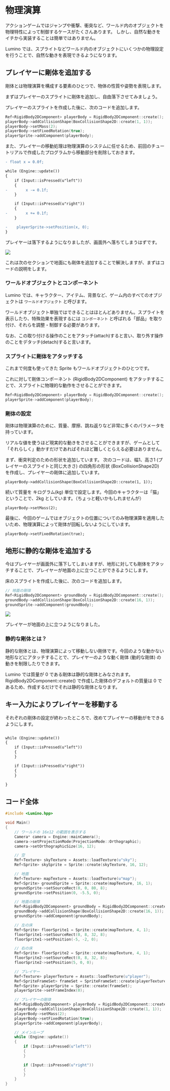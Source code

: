 物理演算
==========

アクションゲームではジャンプや衝撃、衝突など、ワールド内のオブジェクトを物理特性によって制御するケースがたくさんあります。
しかし、自然な動きをイチから実装することは簡単ではありません。

Lumino では、スプライトなどワールド内のオブジェクトにいくつかの物理設定を行うことで、自然な動きを表現できるようになります。


プレイヤーに剛体を追加する
----------

剛体とは物理演算を構成する要素のひとつで、物体の性質や姿勢を表現します。

まずはプレイヤーのスプライトに剛体を追加し、自由落下させてみましょう。

プレイヤーのスプライトを作成した後に、次のコードを追加します。

```cpp
Ref<RigidBody2DComponent> playerBody = RigidBody2DComponent::create();
playerBody->addCollisionShape(BoxCollisionShape2D::create(1, 1));
playerBody->setMass(2);
playerBody->setFixedRotation(true);
playerSprite->addComponent(playerBody);
```

また、プレイヤーの移動処理は物理演算のシステムに任せるため、前回のチュートリアルで作成したプログラムから移動部分を削除しておきます。


```diff
- float x = 0.0f;

while (Engine::update())
{
    if (Input::isPressed(u"left"))
    {
-        x -= 0.1f;
    }

    if (Input::isPressed(u"right"))
    {
-        x += 0.1f;
    }

-    playerSprite->setPosition(x, 0);
}
```

プレイヤーは落下するようになりましたが、画面外へ落ちてしまうはずです。

![](img/physics-1.gif)

これは次のセクションで地面にも剛体を追加することで解決しますが、まずはコードの説明をします。



### ワールドオブジェクトとコンポーネント

Lumino では、キャラクター、アイテム、背景など、ゲーム内のすべてのオブジェクトは `ワールドオブジェクト` と呼びます。

ワールドオブジェクト単独ではできることはほとんどありません。スプライトを表示したり、特殊効果を表現するには `コンポーネント` と呼ばれる「部品」を取り付け、それらを調整・制御する必要があります。

なお、この取り付ける操作のことをアタッチ(attach)すると言い、取り外す操作のことをデタッチ(detach)すると言います。


### スプライトに剛体をアタッチする

これまで何度も使ってきた Sprite もワールドオブジェクトのひとつです。

これに対して剛体コンポーネント (RigidBody2DComponent) をアタッチすることで、スプライトに物理的な動作をさせることができます。

```cpp
Ref<RigidBody2DComponent> playerBody = RigidBody2DComponent::create();
playerSprite->addComponent(playerBody);
```


### 剛体の設定

剛体は物理演算のために、質量、摩擦、跳ね返りなど非常に多くのパラメータを持っています。

リアルな値を使うほど現実的な動きをさせることができますが、ゲームとして「それらしく」動かすだけであればそれほど難しくとらえる必要はありません。

まず、衝突判定のための形状を追加しています。
次のコードは、幅1、高さ1 (プレイヤーのスプライトと同じ大きさ) の四角形の形状 (BoxCollisionShape2D) を作成し、プレイヤーの剛体に追加しています。

```
playerBody->addCollisionShape(BoxCollisionShape2D::create(1, 1));
```

続いて質量を キログラム(kg) 単位で設定します。今回のキャラクターは「猫」ということで、2kg としています。（ちょっと軽いかもしれませんが）

```
playerBody->setMass(2);
```

最後に、今回のゲームではオブジェクトの位置についてのみ物理演算を適用したいため、物理演算によって剛体が回転しないようにしています。

```
playerBody->setFixedRotation(true);
```



地形に静的な剛体を追加する
----------

今はプレイヤーが画面外に落下してしまいますが、地形に対しても剛体をアタッチすることで、プレイヤーが地面の上に立つことができるようにします。

床のスプライトを作成した後に、次のコードを追加します。

```cpp
// 地面の剛体
Ref<RigidBody2DComponent> groundBody = RigidBody2DComponent::create();
groundBody->addCollisionShape(BoxCollisionShape2D::create(16, 1));
groundSprite->addComponent(groundBody);
```

![](img/physics-2.gif)

プレイヤーが地面の上に立つようになりました。


### 静的な剛体とは？

静的な剛体とは、物理演算によって移動しない剛体です。今回のような動かない地形などにアタッチすることで、プレイヤーのような動く剛体 (動的な剛体) の動きを制限したりできます。

Lumino では質量が 0 である剛体は静的な剛体とみなされます。RigidBody2DComponent::create() で作成した剛体のデフォルトの質量は 0 であるため、作成するだけでそれは静的な剛体となります。


キー入力によりプレイヤーを移動する
----------

それぞれの剛体の設定が終わったところで、改めてプレイヤーの移動がをできるようにします。



```diff

while (Engine::update())
{
    if (Input::isPressed(u"left"))
    {
    }

    if (Input::isPressed(u"right"))
    {
    }

}
```


コード全体
----------

```cpp
#include <Lumino.hpp>

void Main()
{
    // ワールドの 16x12 の範囲を表示する
    Camera* camera = Engine::mainCamera();
    camera->setProjectionMode(ProjectionMode::Orthographic);
    camera->setOrthographicSize(16, 12);

    // 空
    Ref<Texture> skyTexture = Assets::loadTexture(u"sky");
    Ref<Sprite> skySprite = Sprite::create(skyTexture, 16, 12);

    // 地面
    Ref<Texture> mapTexture = Assets::loadTexture(u"map");
    Ref<Sprite> groundSprite = Sprite::create(mapTexture, 16, 1);
    groundSprite->setSourceRect(0, 0, 80, 8);
    groundSprite->setPosition(0, -5.5, 0);

    // 地面の剛体
    Ref<RigidBody2DComponent> groundBody = RigidBody2DComponent::create();
    groundBody->addCollisionShape(BoxCollisionShape2D::create(16, 1));
    groundSprite->addComponent(groundBody);

    // 左の床
    Ref<Sprite> floorSprite1 = Sprite::create(mapTexture, 4, 1);
    floorSprite1->setSourceRect(0, 8, 32, 8);
    floorSprite1->setPosition(-5, -2, 0);

    // 右の床
    Ref<Sprite> floorSprite2 = Sprite::create(mapTexture, 4, 1);
    floorSprite2->setSourceRect(0, 8, 32, 8);
    floorSprite2->setPosition(5, 0, 0);

    // プレイヤー
    Ref<Texture> playerTexture = Assets::loadTexture(u"player");
    Ref<SpriteFrameSet> frameSet = SpriteFrameSet::create(playerTexture, 16, 16);
    Ref<Sprite> playerSprite = Sprite::create(frameSet);
    playerSprite->setFrameIndex(0);

    // プレイヤーの剛体
    Ref<RigidBody2DComponent> playerBody = RigidBody2DComponent::create();
    playerBody->addCollisionShape(BoxCollisionShape2D::create(1, 1));
    playerBody->setMass(2);
    playerBody->setFixedRotation(true);
    playerSprite->addComponent(playerBody);

    // メインループ
    while (Engine::update())
    {
        if (Input::isPressed(u"left"))
        {
        }

        if (Input::isPressed(u"right"))
        {
        }
    }
}
```

